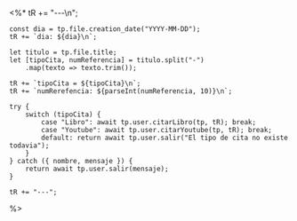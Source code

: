 <%* 
	tR += "---\n"; 

	const dia = tp.file.creation_date("YYYY-MM-DD");
	tR += `dia: ${dia}\n`;

	let titulo = tp.file.title;
	let [tipoCita, numReferencia] = titulo.split("-")
		.map(texto => texto.trim());
	
	tR += `tipoCita = ${tipoCita}\n`;
	tR += `numRerefencia: ${parseInt(numReferencia, 10)}\n`;

	try {
		switch (tipoCita) {
			case "Libro": await tp.user.citarLibro(tp, tR); break;
			case "Youtube": await tp.user.citarYoutube(tp, tR); break;
			default: return await tp.user.salir("El tipo de cita no existe todavia");
		}
	} catch ({ nombre, mensaje }) {
		return await tp.user.salir(mensaje);
	}

	tR += "---";
%>